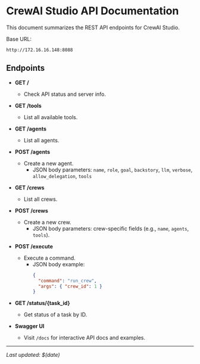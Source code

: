# CrewAI Studio API Documentation

This document summarizes the REST API endpoints for CrewAI Studio.

Base URL:
```
http://172.16.16.148:8088
```

## Endpoints

- **GET /**
  - Check API status and server info.

- **GET /tools**
  - List all available tools.

- **GET /agents**
  - List all agents.

- **POST /agents**
  - Create a new agent.
    - JSON body parameters: `name`, `role`, `goal`, `backstory`, `llm`, `verbose`, `allow_delegation`, `tools`

- **GET /crews**
  - List all crews.

- **POST /crews**
  - Create a new crew.
    - JSON body parameters: crew-specific fields (e.g., `name`, `agents`, `tools`).

- **POST /execute**
  - Execute a command.
    - JSON body example:
      ```json
      {
        "command": "run_crew",
        "args": { "crew_id": 1 }
      }
      ```

- **GET /status/{task_id}**
  - Get status of a task by ID.

- **Swagger UI**
  - Visit `/docs` for interactive API docs and examples.

---

_Last updated: $(date)_ 
